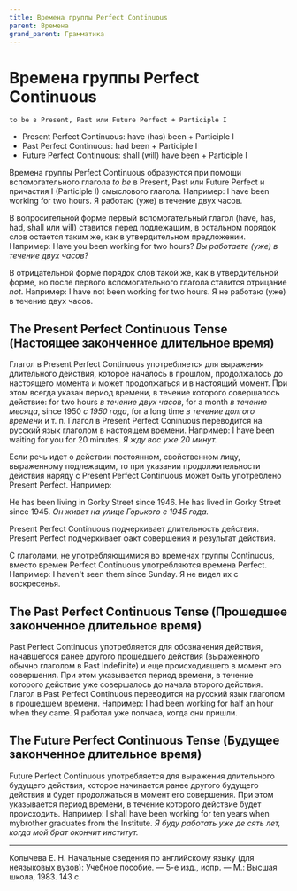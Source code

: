 ```yaml
---
title: Времена группы Perfect Continuous
parent: Времена
grand_parent: Грамматика
---
```



# Времена группы Perfect Continuous

    to be в Present, Past или Future Perfect + Participle I

- Present Perfect Continuous: have (has) been + Participle I
- Past Perfect Continuous: had been + Participle I
- Future Perfect Continuous: shall (will) have been + Participle I

Времена группы Perfect Continuous образуются при помощи
вспомогательного глагола *to be* в Present, Past или Future Perfect и
причастия I (Participle I) смыслового глагола.  Например: I have been
working for two hours.  Я работаю (уже) в течение двух часов.

В вопросительной форме первый вспомогательный глагол (have, has, had,
shall или will) ставится перед подлежащим, в остальном порядок слов
остается таким же, как в утвердительном предложении. Например: Have
you been working for two hours?  *Вы работаете (уже) в течение двух
часов?*

В отрицательной форме порядок слов такой же, как в утвердительной
форме, но после первого вспомогательного глагола ставится отрицание
*not*.  Например: I have not been working for two hours.  Я не работаю
(уже) в течение двух часов.


## The Present Perfect Continuous Tense (Настоящее законченное длительное время)

Глагол в Present Perfect Continuous употребляется для выражения
длительного действия, которое началось в прошлом, продолжалось до
настоящего момента и может продолжаться и в настоящий момент.  При
этом всегда указан период времени, в течение которого совершалось
действие: for two hours *в течение двух часов*, for a month *в течение
месяца*, since 1950 *с 1950 года*, for a long time *в течение долгого
времени* и т. п.  Глагол в Present Perfect Coninuous переводится на
русский язык глаголом в настоящем времени. Например: I have been
waiting for you for 20 minutes.  *Я жду вас уже 20 минут.*

Если речь идет о действии постоянном, свойственном лицу, выраженному
подлежащим, то при указании продолжительности действия наряду с Present Perfect
Continuous может быть употреблено Present Perfect.
Например:

He has been living in Gorky Street since 1946.  Не has lived in Gorky
Street since 1945.  *Он живет на улице Горького с 1945 года.*

Present Perfect Continuous подчеркивает длительность действия.
Present Perfect подчеркивает факт совершения и результат действия.

С глаголами, не употребляющимися во временах группы Continuous, вместо
времен Perfect Continuous употребляются времена Perfect.  Например: I
haven't seen them since Sunday.  Я не видел их с воскресенья.


## The Past Perfect Continuous Tense (Прошедшее законченное длительное время)

Past Perfect Continuous употребляется для обозначения действия,
начавшегося ранее другого прошедшего действия (выраженного обычно
глаголом в Past Indefinite) и еще происходившего в момент его
совершения.  При этом указывается период времени, в течение которого
действие уже совершалось до начала второго действия.  Глагол в Past
Perfect Continuous переводится на русский язык глаголом в прошедшем
времени. Например: I had been working for half an hour when they came.
Я работал уже полчаса, когда они пришли.


## The Future Perfect Continuous Tense (Будущее законченное длительное время)

Future Perfect Continuous употребляется для выражения длительного
будущего действия, которое начинается ранее другого будущего действия
и будет продолжаться в момент его совершения.  При этом указывается
период времени, в течение которого действие будет
происходить. Например: I shall have been working for ten years when
mybrother graduates from the Institute. *Я буду работать уже де сять
лет, когда мой брат окончит институт.*


---

Колычева Е. Н.  Начальные сведения по английскому языку (для
неязыковых вузов): Учебное пособие. — 5-е изд., испр. — М.: Высшая
школа, 1983. 143 с.
